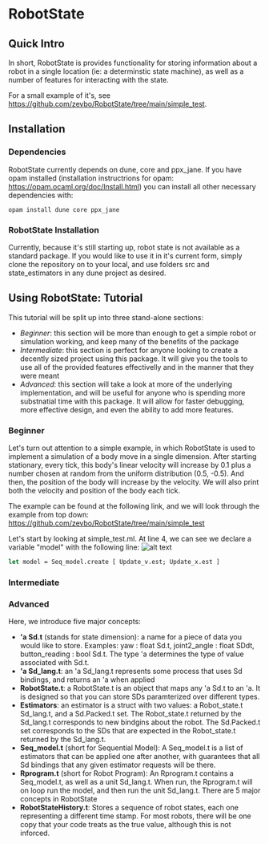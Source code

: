 # RobotState

## Quick Intro

In short, RobotState is provides functionality for storing information about a robot in a single location (ie: a determinstic state machine), as well as a number of features for interacting with the state.

For a small example of it's, see https://github.com/zevbo/RobotState/tree/main/simple_test.

## Installation

### Dependencies

RobotState currently depends on dune, core and ppx_jane. If you have opam installed (installation instructrions for opam: https://opam.ocaml.org/doc/Install.html) you can install all other necessary dependencies with:

```opam install dune core ppx_jane```

### RobotState Installation

Currently, because it's still starting up, robot state is not available as a standard package. If you would like to use it in it's current form, simply clone the repository on to your local, and use folders src and state_estimators in any dune project as desired.

## Using RobotState: Tutorial

This tutorial will be split up into three stand-alone sections:
- _Beginner_: this section will be more than enough to get a simple robot or simulation working, and keep many of the benefits of the package
- _Intermediate_: this section is perfect for anyone looking to create a decently sized project using this package. It will give you the tools to use all of the provided features effectivelly and in the manner that they were meant
- _Advanced_: this section will take a look at more of the underlying implementation, and will be useful for anyone who is spending more substnatial time with this package. It will allow for faster debugging, more effective design, and even the ability to add more features.

### Beginner

Let's turn out attention to a simple example, in which RobotState is used to implement a simulation of a body move in a single dimension. After starting stationary, every tick, this body's linear velocity will increase by 0.1 plus a number chosen at random from the uniform distribution (0.5, -0.5). And then, the position of the body will increase by the velocity. We will also print both the velocity and position of the body each tick.

The example can be found at the following link, and we will look through the example from top down: https://github.com/zevbo/RobotState/tree/main/simple_test

Let's start by looking at simple_test.ml. At line 4, we can see we declare a variable "model" with the following line:
![alt text](https://github.com/zevbo/RobotState/blob/main/images/simple-test-model.png)
```Ocaml
let model = Seq_model.create [ Update_v.est; Update_x.est ]
```

### Intermediate
### Advanced

Here, we introduce five major concepts:
- **'a Sd.t** (stands for state dimension): a name for a piece of data you would like to store. Examples: yaw : float Sd.t, joint2_angle : float SDdt, button_reading : bool Sd.t. The type 'a determines the type of value associated with Sd.t. 
- **'a Sd_lang.t**: an 'a Sd_lang.t represents some process that uses Sd bindings, and returns an 'a when applied
- **RobotState.t**: a RobotState.t is an object that maps any 'a Sd.t to an 'a. It is designed so that you can store SDs paramterized over different types.
- **Estimators**: an estimator is a struct with two values: a Robot_state.t Sd_lang.t, and a Sd.Packed.t set. The Robot_state.t returned by the Sd_lang.t corresponds to new bindgins about the robot. The Sd.Packed.t set corresponds to the SDs that are expected in the Robot_state.t returned by the Sd_lang.t.  
- **Seq_model.t** (short for Sequential Model): A Seq_model.t is a list of estimators that can be applied one after another, with guarantees that all Sd bindings that any given estimator requests will be there.
- **Rprogram.t** (short for Robot Program): An Rprogram.t contains a Seq_model.t, as well as a unit Sd_lang.t. When run, the Rprogram.t will on loop run the model, and then run the unit Sd_lang.t.
There are 5 major concepts in RobotState
- **RobotStateHistory.t**: Stores a sequence of robot states, each one representing a different time stamp. For most robots, there will be one copy that your code treats as the true value, although this is not inforced.
